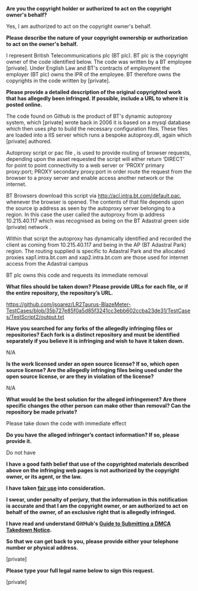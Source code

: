 **Are you the copyright holder or authorized to act on the copyright owner's behalf?**

Yes, I am authorized to act on the copyright owner's behalf.

**Please describe the nature of your copyright ownership or authorization to act on the owner's behalf.**

I represent British Telecommunications plc (BT plc). BT plc is the copyright owner of the code identified below. The code was written by a BT employee [private]. Under English Law and BT's contracts of employment the employer (BT plc) owns the IPR of the employee. BT therefore owns the copyrights in the code written by [private].

**Please provide a detailed description of the original copyrighted work that has allegedly been infringed. If possible, include a URL to where it is posted online.**

The code found on Github is the product of BT's dynamic autoproxy system, which [private] wrote back in 2006 it is based on a mysql database which then uses php to build the necessary configuration files. These files are loaded into a IIS server which runs a bespoke autoproxy.dll, again which [private] authored.

Autoproxy script or pac file , is used to provide routing of browser requests, depending upon the asset requested the script will either return ‘DIRECT’ for point to point connectivity to a web server or ‘PROXY primary proxy:port; PROXY secondary proxy:port in order route the request from the browser to a proxy server and enable access another network or the internet.

BT Browsers download this script via http://acl.intra.bt.com/default.pac, whenever the browser is opened. The contents of that file depends upon the source ip address as seen by the autoproxy server belonging to a region. In this case the user called the autoproxy from ip address 10.215.40.117 which was recognised as being on the BT Adastral green side (private) network .

Within that script the autoproxy has dynamically identified and recorded the client as coming from 10.215.40.117 and being in the AP (BT Adastral Park) region. The routing supplied is specific to Adastral Park and the allocated proxies xap1.intra.bt.com and xap2.intra.bt.com are those used for internet access from the Adastral campus

BT plc owns this code and requests its immediate removal

**What files should be taken down? Please provide URLs for each file, or if the entire repository, the repository’s URL.**

https://github.com/jsoarez/LR2Taurus-BlazeMeter-TestCases/blob/35b727e85f0a5d85f3241cc3ebb602ccba23de31/TestCases/TestScript2/output.txt

**Have you searched for any forks of the allegedly infringing files or repositories? Each fork is a distinct repository and must be identified separately if you believe it is infringing and wish to have it taken down.**

N/A

**Is the work licensed under an open source license? If so, which open source license? Are the allegedly infringing files being used under the open source license, or are they in violation of the license?**

N/A

**What would be the best solution for the alleged infringement? Are there specific changes the other person can make other than removal? Can the repository be made private?**

Please take down the code with immediate effect

**Do you have the alleged infringer’s contact information? If so, please provide it.**

Do not have

**I have a good faith belief that use of the copyrighted materials described above on the infringing web pages is not authorized by the copyright owner, or its agent, or the law.**

**I have taken <a href="https://www.lumendatabase.org/topics/22">fair use</a> into consideration.**

**I swear, under penalty of perjury, that the information in this notification is accurate and that I am the copyright owner, or am authorized to act on behalf of the owner, of an exclusive right that is allegedly infringed.**

**I have read and understand GitHub's <a href="https://help.github.com/articles/guide-to-submitting-a-dmca-takedown-notice/">Guide to Submitting a DMCA Takedown Notice</a>.**

**So that we can get back to you, please provide either your telephone number or physical address.**

[private]

**Please type your full legal name below to sign this request.**

[private]
